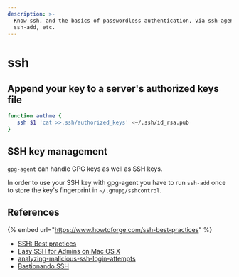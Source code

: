```yaml
---
description: >-
  Know ssh, and the basics of passwordless authentication, via ssh-agent,
  ssh-add, etc.
---
```


# ssh

## **Append your key to a server's authorized keys file**

```bash
function authme {
   ssh $1 'cat >>.ssh/authorized_keys' <~/.ssh/id_rsa.pub
}
```

## **SSH key management**

`gpg-agent` can handle GPG keys as well as SSH keys. 

In order to use your SSH key with gpg-agent you have to run `ssh-add` once to store the key's fingerprint in `~/.gnupg/sshcontrol`.

## References

{% embed url="https://www.howtoforge.com/ssh-best-practices" %}

* [SSH: Best practices](https://www.howtoforge.com/ssh-best-practices)
* [Easy SSH for Admins on Mac OS X](http://sysadmin.flakshack.com/post/4842226032/easy-ssh-for-admins-on-mac-os-x)
* [analyzing-malicious-ssh-login-attempts](http://www.symantec.com/connect/articles/analyzing-malicious-ssh-login-attempts)
* [Bastionando SSH](https://www.securityartwork.es/2015/11/25/bastionando-ssh-ii/?utm_source=twitterfeed&utm_medium=twitter&utm_campaign=Feed:+SecurityArtWork+%28Security+Art+Work)


